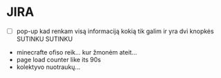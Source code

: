 # JIRA
- [ ] pop-up kad renkam visą informaciją kokią tik galim ir yra dvi knopkės SUTINKU SUTINKU
- minecrafte ofiso reik... kur žmonėm ateit...
- page load counter like its 90s
- kolektyvo nuotraukų...

